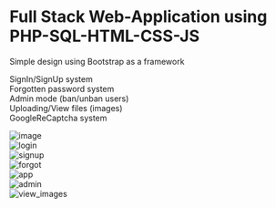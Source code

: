 # Full Stack Web-Application using PHP-SQL-HTML-CSS-JS

Simple design using Bootstrap as a framework

  SignIn/SignUp system <br/>
  Forgotten password system<br/>
  Admin mode (ban/unban users)<br/>
  Uploading/View files (images)<br/>
  GoogleReCaptcha system<br/>

![image](https://user-images.githubusercontent.com/73791044/123544868-aa0b6e80-d755-11eb-8117-5797dff64dee.png)<br/>
![login](https://user-images.githubusercontent.com/73791044/123544871-ae378c00-d755-11eb-8818-2abaad9f2988.png)<br/>
![signup](https://user-images.githubusercontent.com/73791044/123544879-b7285d80-d755-11eb-8599-c5ad282a75f0.png)<br/>
![forgot](https://user-images.githubusercontent.com/73791044/123544882-babbe480-d755-11eb-93c7-287310ac6f3c.png)<br/>
![app](https://user-images.githubusercontent.com/73791044/123544886-be4f6b80-d755-11eb-9c51-1ed9e1b32232.png)<br/>
![admin](https://user-images.githubusercontent.com/73791044/123544887-c0192f00-d755-11eb-8a27-b43495683432.png)<br/>
![view_images](https://user-images.githubusercontent.com/73791044/123544889-c1e2f280-d755-11eb-9b3b-f38e204bdf17.png)<br/>

